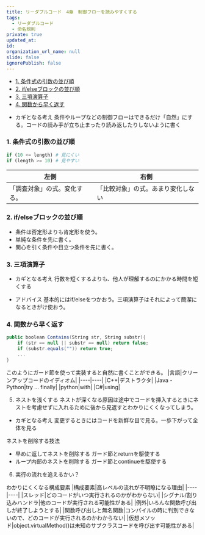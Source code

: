 ```yaml
---
title: リーダブルコード　4章　制御フローを読みやすくする
tags:
  - リーダブルコード
  - 命名規則
private: true
updated_at: 
id: 
organization_url_name: null
slide: false
ignorePublish: false
---
```


- [1. 条件式の引数の並び順](#1-条件式の引数の並び順)
- [2. if/elseブロックの並び順](#2-ifelseブロックの並び順)
- [3. 三項演算子](#3-三項演算子)
- [4. 関数から早く返す](#4-関数から早く返す)

* カギとなる考え
条件やループなどの制御フローはできるだけ「自然」にする。コードの読み手が立ち止まったり読み返したりしないように書く

### 1. 条件式の引数の並び順

```python
if (10 <= length) # 見にくい
if (length >= 10) # 見やすい
```

|左側|右側|
|----|----|
|「調査対象」の式。変化する。|「比較対象」の式。あまり変化しない|

### 2. if/elseブロックの並び順

* 条件は否定形よりも肯定形を使う。
* 単純な条件を先に書く。
* 関心を引く条件や目立つ条件を先に書く。

### 3. 三項演算子

* カギとなる考え
行数を短くするよりも、他人が理解するのにかかる時間を短くする

* アドバイス
基本的にはif/elseをつかおう。三項演算子はそれによって簡潔になるときがけ使おう。

### 4. 関数から早く返す

```C#
public boolean Contains(String str, String substr){
    if (str == null || substr == null) return false;
    if (substr.equals("")) return true;
    ...
}
```
このようにガード節を使って実装すると自然に書くことができる。
|言語|クリーンアップコードのイディオム|
|----|----|
|C++|デストラクタ|
|Java・Python|try ... finally|
|python|with|
|C#|using|

5. ネストを浅くする
ネストが深くなる原因は途中でコードを挿入するときにネストを考慮せずに入れるために後から見返すとわかりにくくなってしまう。
* カギとなる考え
変更するときにはコードを新鮮な目で見る。一歩下がって全体を見る

ネストを削除する技法
* 早めに返してネストを削除する
ガード節とreturnを駆使する
* ループ内部のネストを削除する
ガード節とcontinueを駆使する

6. 実行の流れを追えるかい？

わかりにくくなる構成要素
|構成要素|高レベルの流れが不明瞭になる理由|
|----|----|
|スレッド|どのコードがいつ実行されるのかがわからない|
|シグナル/割り込みハンドラ|他のコードが実行される可能性がある|
|例外|いろんな関数呼び出しが終了しようとする|
|関数呼び出しと無名関数|コンパイルの時に判別できないので、どのコードが実行されるのかわからない|
|仮想メソッド|object.virtualMethod()は未知のサブクラスコードを呼び出す可能性がある|